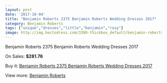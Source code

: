 ```yaml
---
layout: post
date: '2017-10-04'
title: "Benjamin Roberts 2375 Benjamin Roberts Wedding Dresses 2017"
category: Benjamin Roberts
tags: ["unique","dresses","little","benjamin","rosy"]
image: http://img.hectodress.com/3380-thickbox_default/benjamin-roberts-2375-benjamin-roberts-wedding-dresses-2013.jpg
---
```

Benjamin Roberts 2375 Benjamin Roberts Wedding Dresses 2017

On Sales: **$281.76**
<a href="https://www.hectodress.com/benjamin-roberts/1776-benjamin-roberts-2375-benjamin-roberts-wedding-dresses-2013.html"><amp-img layout="responsive" width="600" height="600" src="//img.hectodress.com/3380-thickbox_default/benjamin-roberts-2375-benjamin-roberts-wedding-dresses-2013.jpg" alt="Benjamin Roberts 2375 Benjamin Roberts Wedding Dresses 2017 0" /></a>
<a href="https://www.hectodress.com/benjamin-roberts/1776-benjamin-roberts-2375-benjamin-roberts-wedding-dresses-2013.html"><amp-img layout="responsive" width="600" height="600" src="//img.hectodress.com/3382-thickbox_default/benjamin-roberts-2375-benjamin-roberts-wedding-dresses-2013.jpg" alt="Benjamin Roberts 2375 Benjamin Roberts Wedding Dresses 2017 1" /></a>
<a href="https://www.hectodress.com/benjamin-roberts/1776-benjamin-roberts-2375-benjamin-roberts-wedding-dresses-2013.html"><amp-img layout="responsive" width="600" height="600" src="//img.hectodress.com/3381-thickbox_default/benjamin-roberts-2375-benjamin-roberts-wedding-dresses-2013.jpg" alt="Benjamin Roberts 2375 Benjamin Roberts Wedding Dresses 2017 2" /></a>

Buy it: [Benjamin Roberts 2375 Benjamin Roberts Wedding Dresses 2017](https://www.hectodress.com/benjamin-roberts/1776-benjamin-roberts-2375-benjamin-roberts-wedding-dresses-2013.html "Benjamin Roberts 2375 Benjamin Roberts Wedding Dresses 2017")

View more: [Benjamin Roberts](https://www.hectodress.com/26-benjamin-roberts "Benjamin Roberts")